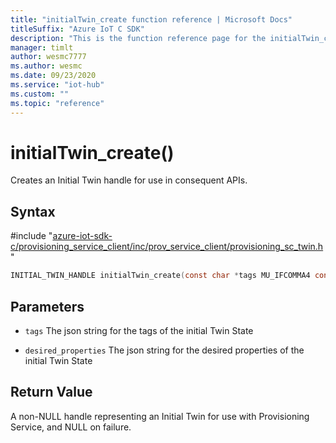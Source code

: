 ```yaml
---                             
title: "initialTwin_create function reference | Microsoft Docs" 
titleSuffix: "Azure IoT C SDK"            
description: "This is the function reference page for the initialTwin_create() function in the Azure IoT C SDK. This SDK is used with Azure IoT Hub and Azure IoT Hub Device Provisioning Service"            
manager: timlt                 
author: wesmc7777              
ms.author: wesmc               
ms.date: 09/23/2020                    
ms.service: "iot-hub"             
ms.custom: ""                
ms.topic: "reference"        
---                            
```


# initialTwin_create()

Creates an Initial Twin handle for use in consequent APIs.

## Syntax

\#include "[azure-iot-sdk-c/provisioning_service_client/inc/prov_service_client/provisioning_sc_twin.h](../provisioning-sc-twin-h.md)"  
```C
INITIAL_TWIN_HANDLE initialTwin_create(const char *tags MU_IFCOMMA4 const char *desired_properties  MU_IFCOMMA2);
```

## Parameters
* `tags` The json string for the tags of the initial Twin State 

* `desired_properties` The json string for the desired properties of the initial Twin State

## Return Value
A non-NULL handle representing an Initial Twin for use with Provisioning Service, and NULL on failure.

